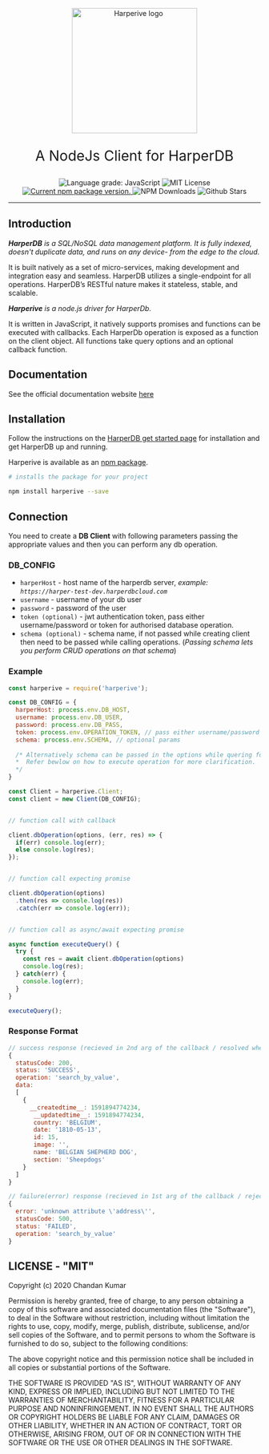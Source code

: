 <p align="center">
  <a href="https://github.com/chandan-24/Harperive">
    <img width="250" src="https://img.techpowerup.org/200604/harperive.png" alt="Harperive logo">
  </a>

  <p align="center" style="font-size: 200%">A NodeJs Client for HarperDB</p>

  <p align="center">
    <img alt="Language grade: JavaScript" src="https://img.shields.io/lgtm/grade/javascript/g/chandan-24/Harperive.svg?logo=lgtm&logoWidth=18?style=flat"/>
    <img alt="MIT License" src="https://img.shields.io/github/license/chandan-24/Harperive?style=flat"/>
    <a href="https://www.npmjs.com/package/harperive">
      <img alt="Current npm package version." src="https://img.shields.io/npm/v/harperive?color=green&label=npm%20package" />
    </a>
    <img alt="NPM Downloads" src="https://img.shields.io/npm/dm/harperive.svg?color=green" />
    <img alt="Github Stars" src="https://img.shields.io/github/stars/chandan-24/Harperive?color=green" />
  </p>
</p>

---

## Introduction

_**HarperDB** is a SQL/NoSQL data management platform. It is fully indexed, doesn't duplicate data, and runs on any device- from the edge to the cloud._

It is built natively as a set of micro-services, making development and integration easy and seamless.  HarperDB utilizes a single-endpoint for all operations.  HarperDB’s RESTful nature makes it stateless, stable, and scalable.

_**Harperive** is a node.js driver for HarperDb._

It is written in JavaScript, it natively supports promises and functions can be executed with callbacks. Each HarperDb operation is exposed as a function on the client object. All functions take query options and an optional callback function.

## Documentation

See the official documentation website [here](https://chandan-24.github.io/Harperive/#/)


## Installation

Follow the instructions on the [HarperDB get started page](https://harperdb.io/developers/get-started/) for installation and get HarperDB up and running.

Harperive is available as an [npm package](https://www.npmjs.com/package/harperive).

``` bash
# installs the package for your project

npm install harperive --save
```

## Connection

You need to create a **DB Client** with following parameters passing the appropriate values and then you can perform any db operation.

### DB_CONFIG

- `harperHost` - host name of the harperdb server, *example: `https://harper-test-dev.harperdbcloud.com`*
- `username` - username of your db user
- `password` - password of the user
- `token (optional)` - jwt authentication token, pass either username/password or token for authorised database operation.
- `schema (optional)` - schema name, if not passed while creating client then need to be passed while calling operations. (*Passing schema lets you perform CRUD operations on that schema*)

### Example

``` javascript
const harperive = require('harperive');

const DB_CONFIG = {
  harperHost: process.env.DB_HOST,
  username: process.env.DB_USER,
  password: process.env.DB_PASS,
  token: process.env.OPERATION_TOKEN, // pass either username/password or token
  schema: process.env.SCHEMA, // optional params
  
  /* Alternatively schema can be passed in the options while quering for any operations on specific schema. 
  *  Refer bewlow on how to execute operation for more clarification.
  */
}

const Client = harperive.Client;
const client = new Client(DB_CONFIG);


// function call with callback

client.dbOperation(options, (err, res) => {
  if(err) console.log(err);
  else console.log(res);
});


// function call expecting promise

client.dbOperation(options)
  .then(res => console.log(res))
  .catch(err => console.log(err));


// function call as async/await expecting promise

async function executeQuery() {
  try {
    const res = await client.dbOperation(options)
    console.log(res);
  } catch(err) {
    console.log(err);
  }
}

executeQuery();
```

### Response Format
``` javascript
// success response (recieved in 2nd arg of the callback / resolved when called as promise)
{ 
  statusCode: 200,
  status: 'SUCCESS',
  operation: 'search_by_value',
  data: 
  [ 
    { 
      __createdtime__: 1591894774234,
       __updatedtime__: 1591894774234,
       country: 'BELGIUM',
       date: '1810-05-13',
       id: 15,
       image: '',
       name: 'BELGIAN SHEPHERD DOG',
       section: 'Sheepdogs'
    }
  ]
}

// failure(error) response (recieved in 1st arg of the callback / rejected when called as promise)
{ 
  error: 'unknown attribute \'address\'',
  statusCode: 500,
  status: 'FAILED',
  operation: 'search_by_value'
}
```

## LICENSE - "MIT"

Copyright (c) 2020 Chandan Kumar

Permission is hereby granted, free of charge, to any person obtaining a copy
of this software and associated documentation files (the "Software"), to deal
in the Software without restriction, including without limitation the rights
to use, copy, modify, merge, publish, distribute, sublicense, and/or sell
copies of the Software, and to permit persons to whom the Software is
furnished to do so, subject to the following conditions:

The above copyright notice and this permission notice shall be included in all
copies or substantial portions of the Software.

THE SOFTWARE IS PROVIDED "AS IS", WITHOUT WARRANTY OF ANY KIND, EXPRESS OR
IMPLIED, INCLUDING BUT NOT LIMITED TO THE WARRANTIES OF MERCHANTABILITY,
FITNESS FOR A PARTICULAR PURPOSE AND NONINFRINGEMENT. IN NO EVENT SHALL THE
AUTHORS OR COPYRIGHT HOLDERS BE LIABLE FOR ANY CLAIM, DAMAGES OR OTHER
LIABILITY, WHETHER IN AN ACTION OF CONTRACT, TORT OR OTHERWISE, ARISING FROM,
OUT OF OR IN CONNECTION WITH THE SOFTWARE OR THE USE OR OTHER DEALINGS IN THE
SOFTWARE.
